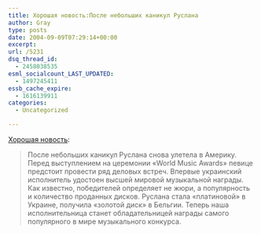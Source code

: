 ```yaml
---
title: Хорошая новость:После небольших каникул Руслана
author: Gray
type: posts
date: 2004-09-09T07:29:14+00:00
excerpt:
url: /5231
dsq_thread_id:
  - 2458038535
esml_socialcount_LAST_UPDATED:
  - 1497245411
essb_cache_expire:
  - 1616139911
categories:
  - Uncategorized

---
```








<a href="http://www.podrobnosti.ua/culture/showbiz/2004/09/09/144150.html" target="_blank">Хорошая новость</a>:

> После небольших каникул Руслана снова улетела в Америку. Перед выступлением на церемонии &#171;World Musiс Awards&#187; певице предстоит провести ряд деловых встреч. Впервые украинский исполнитель удостоен высшей мировой музыкальной награды. Как известно, победителей определяет не жюри, а популярность и количество проданных дисков. Руслана стала &#171;платиновой&#187; в Украине, получила &#171;золотой диск&#187; в Бельгии. Теперь наша исполнительница станет обладательницей награды самого популярного в мире музыкального конкурса.